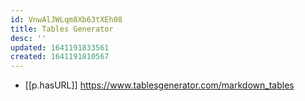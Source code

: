```yaml
---
id: VnwAlJWLqm8Xb63tXEh08
title: Tables Generator
desc: ''
updated: 1641191833561
created: 1641191810567
---
```



- [[p.hasURL]] https://www.tablesgenerator.com/markdown_tables
